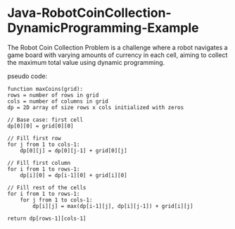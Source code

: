# Java-RobotCoinCollection-DynamicProgramming-Example
The Robot Coin Collection Problem is a challenge where a robot navigates a game board with varying amounts of currency in each cell, aiming to collect the maximum total value using dynamic programming.

pseudo code: 

    function maxCoins(grid):
    rows = number of rows in grid
    cols = number of columns in grid
    dp = 2D array of size rows x cols initialized with zeros
    
    // Base case: first cell
    dp[0][0] = grid[0][0]
    
    // Fill first row
    for j from 1 to cols-1:
        dp[0][j] = dp[0][j-1] + grid[0][j]
    
    // Fill first column
    for i from 1 to rows-1:
        dp[i][0] = dp[i-1][0] + grid[i][0]
    
    // Fill rest of the cells
    for i from 1 to rows-1:
        for j from 1 to cols-1:
            dp[i][j] = max(dp[i-1][j], dp[i][j-1]) + grid[i][j]
    
    return dp[rows-1][cols-1]

